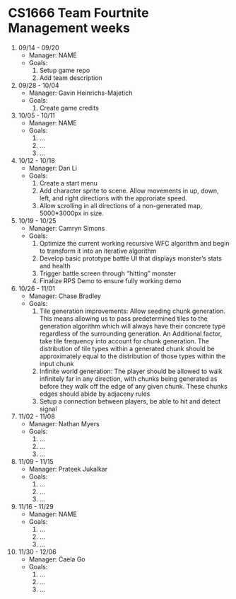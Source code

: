 # CS1666 Team Fourtnite Management weeks

1. 09/14 - 09/20
	* Manager: NAME
	* Goals:
		1. Setup game repo
		2. Add team description
2. 09/28 - 10/04
	* Manager: Gavin Heinrichs-Majetich
	* Goals:
		1. Create game credits
2. 10/05 - 10/11
	* Manager: NAME
	* Goals:
		1. ...
		1. ...
		1. ...
2. 10/12 - 10/18
	* Manager: Dan Li
	* Goals:
		1. Create a start menu
		2. Add character sprite to scene. Allow movements in up, down, left, and right directions with the approriate speed. 
		3. Allow scrolling in all directions of a non-generated map, 5000*3000px in size.
2. 10/19 - 10/25
	* Manager: Camryn Simons
	* Goals:
		1. Optimize the current working recursive WFC algorithm and begin to transform it into an iterative algorithm
		2. Develop basic prototype battle UI that displays monster’s stats and health
		3. Trigger battle screen through “hitting” monster
		4. Finalize RPS Demo to ensure fully working demo 
2. 10/26 - 11/01
	* Manager: Chase Bradley
	* Goals:
		1. Tile generation improvements: Allow seeding chunk generation. This means allowing us to pass predetermined tiles to the generation algorithm which will always have their concrete type regardless of the surrounding generation. An Additional factor, take tile frequency into account for chunk generation.  The distribution of tile types within a generated chunk should be approximately equal to the distribution of those types within the input chunk
		2. Infinite world generation: The player should be allowed to walk infinitely far in any direction, with chunks being generated as before they walk off the edge of any given chunk. These chunks edges should abide by adjaceny rules
		3. Setup a connection between players, be able to hit and detect signal
2. 11/02 - 11/08
	* Manager: Nathan Myers
	* Goals:
		1. ...
		1. ...
		1. ...
2. 11/09 - 11/15
	* Manager: Prateek Jukalkar
	* Goals:
		1. ...
		1. ...
		1. ...
2. 11/16 - 11/29
	* Manager: NAME
	* Goals:
		1. ...
		1. ...
		1. ...
2. 11/30 - 12/06
	* Manager: Caela Go
	* Goals:
		1. ...
		1. ...
		1. ...		
